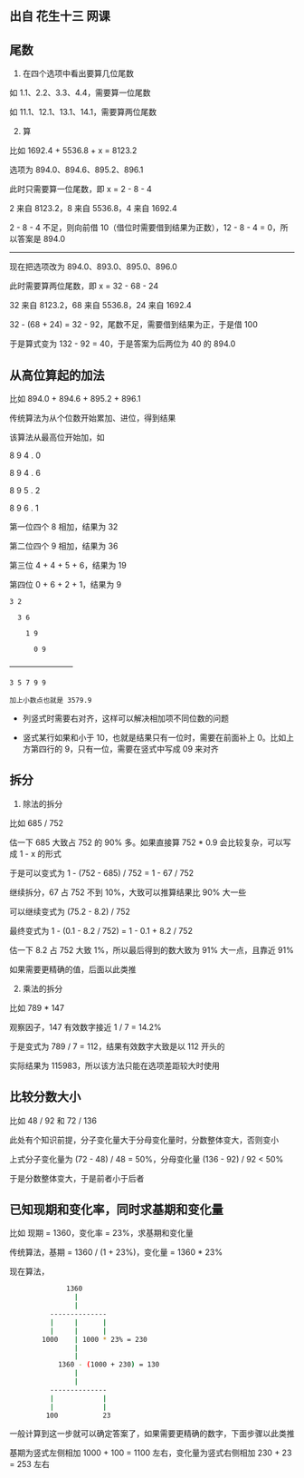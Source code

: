 ## 出自 花生十三 网课

## 尾数

1. 在四个选项中看出要算几位尾数

如 1.1、2.2、3.3、4.4，需要算一位尾数

如 11.1、12.1、13.1、14.1，需要算两位尾数

2. 算

比如 1692.4 + 5536.8 + x = 8123.2

选项为 894.0、894.6、895.2、896.1

此时只需要算一位尾数，即 x = 2 - 8 - 4

2 来自 8123.2，8 来自 5536.8，4 来自 1692.4

2 - 8 - 4 不足，则向前借 10（借位时需要借到结果为正数），12 - 8 - 4 = 0，所以答案是 894.0

---

现在把选项改为 894.0、893.0、895.0、896.0

此时需要算两位尾数，即 x = 32 - 68 - 24

32 来自 8123.2，68 来自 5536.8，24 来自 1692.4

32 - (68 + 24) = 32 - 92，尾数不足，需要借到结果为正，于是借 100

于是算式变为 132 - 92 = 40，于是答案为后两位为 40 的 894.0

## 从高位算起的加法

比如 894.0 + 894.6 + 895.2 + 896.1

传统算法为从个位数开始累加、进位，得到结果

该算法从最高位开始加，如

8 9 4 . 0

8 9 4 . 6

8 9 5 . 2

8 9 6 . 1

第一位四个 8 相加，结果为 32

第二位四个 9 相加，结果为 36

第三位 4 + 4 + 5 + 6，结果为 19

第四位 0 + 6 + 2 + 1，结果为 9

    3 2

      3 6

        1 9

          0 9

————————

    3 5 7 9 9

    加上小数点也就是 3579.9

- 列竖式时需要右对齐，这样可以解决相加项不同位数的问题

- 竖式某行如果和小于 10，也就是结果只有一位时，需要在前面补上 0。比如上方第四行的 9，只有一位，需要在竖式中写成 09 来对齐

## 拆分

1. 除法的拆分

比如 685 / 752

估一下 685 大致占 752 的 90% 多。如果直接算 752 \* 0.9 会比较复杂，可以写成 1 - x 的形式

于是可以变式为 1 - (752 - 685) / 752 = 1 - 67 / 752

继续拆分，67 占 752 不到 10%，大致可以推算结果比 90% 大一些

可以继续变式为 (75.2 - 8.2) / 752

最终变式为 1 - (0.1 - 8.2 / 752) = 1 - 0.1 + 8.2 / 752

估一下 8.2 占 752 大致 1%，所以最后得到的数大致为 91% 大一点，且靠近 91%

如果需要更精确的值，后面以此类推

2. 乘法的拆分

比如 789 \* 147

观察因子，147 有效数字接近 1 / 7 = 14.2%

于是变式为 789 / 7 = 112，结果有效数字大致是以 112 开头的

实际结果为 115983，所以该方法只能在选项差距较大时使用

## 比较分数大小

比如 48 / 92 和 72 / 136

此处有个知识前提，分子变化量大于分母变化量时，分数整体变大，否则变小

上式分子变化量为 (72 - 48) / 48 = 50%，分母变化量 (136 - 92) / 92 < 50%

于是分数整体变大，于是前者小于后者

## 已知现期和变化率，同时求基期和变化量

比如 现期 = 1360，变化率 = 23%，求基期和变化量

传统算法，基期 = 1360 / (1 + 23%)，变化量 = 1360 \* 23%

现在算法，

```bash
              1360
                |
                |
          --------------
          |     |      |
          |     |      |
        1000    | 1000 * 23% = 230
                |
                |
            1360 - (1000 + 230) = 130
                |
                |
          --------------
          |            |
          |            |
         100           23
```

一般计算到这一步就可以确定答案了，如果需要更精确的数字，下面步骤以此类推

基期为竖式左侧相加 1000 + 100 = 1100 左右，变化量为竖式右侧相加 230 + 23 = 253 左右
